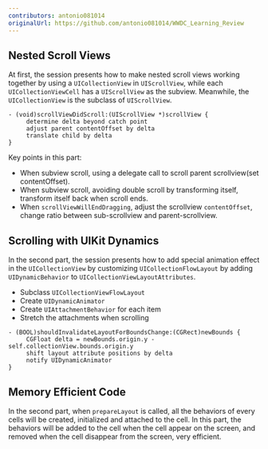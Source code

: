 ```yaml
---
contributors: antonio081014
originalUrl: https://github.com/antonio081014/WWDC_Learning_Review
---
```


## Nested Scroll Views

At first, the session presents how to make nested scroll views working together by using a `UICollectionView` in `UIScrollView`, while each `UICollectionViewCell` has a `UIScrollView` as the subview.
Meanwhile, the `UICollectionView` is the subclass of `UIScrollView`.

```
- (void)scrollViewDidScroll:(UIScrollView *)scrollView {
     determine delta beyond catch point
     adjust parent contentOffset by delta
     translate child by delta
}
```

Key points in this part:
- When subview scroll, using a delegate call to scroll parent scrollview(set contentOffset).
- When subview scroll, avoiding double scroll by transforming itself, transform itself back when scroll ends.
- When `scrollViewWillEndDragging`, adjust the scrollview `contentOffset`, change ratio between sub-scrollview and parent-scrollview.

## Scrolling with UIKit Dynamics

In the second part, the session presents how to add special animation effect in the `UICollectionView` by customizing `UICollectionFlowLayout` by adding `UIDynamicBehavior` to `UICollectionViewLayoutAttributes`.

- Subclass `UICollectionViewFlowLayout`
- Create `UIDynamicAnimator`
- Create `UIAttachmentBehavior` for each item 
- Stretch the attachments when scrolling

```
- (BOOL)shouldInvalidateLayoutForBoundsChange:(CGRect)newBounds {
     CGFloat delta = newBounds.origin.y - self.collectionView.bounds.origin.y
     shift layout attribute positions by delta
     notify UIDynamicAnimator
}
```

## Memory Efficient Code

In the second part, when `prepareLayout` is called, all the behaviors of every cells will be created, initialized and attached to the cell. In this part, the behaviors will be added to the cell when the cell appear on the screen, and removed when the cell disappear from the screen, very efficient.